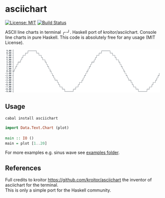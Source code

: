 # asciichart
[![License: MIT](https://img.shields.io/badge/License-MIT-brightgreen.svg)](https://opensource.org/licenses/MIT)
[![Build Status](https://travis-ci.org/madnight/asciichart.svg?branch=master)](https://travis-ci.org/madnight/asciichart)

ASCII line charts in terminal ╭┈╯. Haskell port of kroitor/asciichart.
Console line charts in pure Haskell. This code is absolutely free for any usage (MIT License).

![](example.png)

## Usage
```bash
cabal install asciichart
```

```haskell
import Data.Text.Chart (plot)

main :: IO ()
main = plot [1..20]
```

For more examples e.g. sinus wave see [examples folder](https://github.com/madnight/asciichart/tree/master/examples).

## References

Full credits to kroitor https://github.com/kroitor/asciichart the inventor of asciichart for the terminal.  
This is only a simple port for the Haskell community.
